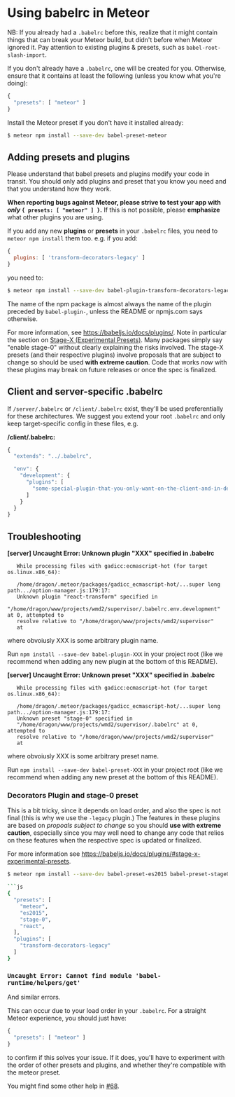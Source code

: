 # Using babelrc in Meteor

NB: If you already had a `.babelrc` before this, realize that it might contain
things that can break your Meteor build, but didn't before when Meteor ignored
it.  Pay attention to existing plugins & presets, such as `babel-root-slash-import`.

If you don't already have a `.babelrc`, one will be created for you.  Otherwise,
ensure that it contains at least the following (unless you know what you're doing):

```js
{
  "presets": [ "meteor" ]
}
```

Install the Meteor preset if you don't have it installed already:

```sh
$ meteor npm install --save-dev babel-preset-meteor
```

## Adding presets and plugins

Please understand that babel presets and plugins modify your code in transit.
You should only add plugins and preset that you know you need and that you
understand how they work.

**When reporting bugs against Meteor, please strive to test your app with
*only* `{ presets: [ "meteor" ] }`.**  If this is not possible, please
**emphasize** what other plugins you are using.

If you add any new **plugins** or **presets** in your `.babelrc` files, you
need to `meteor npm install` them too.  e.g. if you add:

```js
{
  plugins: [ 'transform-decorators-legacy' ]
}
```

you need to:

```sh
$ meteor npm install --save-dev babel-plugin-transform-decorators-legacy
```

The name of the npm package is almost always the name of the plugin preceded
by `babel-plugin-`, unless the README or npmjs.com says otherwise.

For more information, see https://babeljs.io/docs/plugins/.  Note in
particular the section on
[Stage-X (Experimental Presets)](https://babeljs.io/docs/plugins/#stage-x-experimental-presets).
Many packages simply say "enable stage-0" without clearly explaining the
risks involved.  The stage-X presets (and their respective plugins) involve
proposals that are subject to change so should be used **with extreme caution**.
Code that works *now* with these plugins may break on future releases or once
the spec is finalized.

## Client and server-specific .babelrc

If `/server/.babelrc` or `/client/.babelrc` exist, they'll be used
preferentially for these architectures.  We suggest you extend your
root `.babelrc` and only keep target-specific config in these files, e.g.

**/client/.babelrc:**

```js
{
  "extends": "../.babelrc",

  "env": {
    "development": {
      "plugins": [
        "some-special-plugin-that-you-only-want-on-the-client-and-in-devel"
      ]
    }
  }
}
```

## Troubleshooting

**[server] Uncaught Error: Unknown plugin "XXX" specified in .babelrc**

```
   While processing files with gadicc:ecmascript-hot (for target os.linux.x86_64):

   /home/dragon/.meteor/packages/gadicc_ecmascript-hot/...super long path.../option-manager.js:179:17:
   Unknown plugin "react-transform" specified in
   "/home/dragon/www/projects/wmd2/supervisor/.babelrc.env.development" at 0, attempted to
   resolve relative to "/home/dragon/www/projects/wmd2/supervisor"
   at
```

where obvoiusly XXX is some arbitrary plugin name.

Run `npm install --save-dev babel-plugin-XXX` in your project root (like we
recommend when adding any new plugin at the bottom of this README).

**[server] Uncaught Error: Unknown preset "XXX" specified in .babelrc**

```
   While processing files with gadicc:ecmascript-hot (for target os.linux.x86_64):

   /home/dragon/.meteor/packages/gadicc_ecmascript-hot/...super long path.../option-manager.js:179:17:
   Unknown preset "stage-0" specified in
   "/home/dragon/www/projects/wmd2/supervisor/.babelrc" at 0, attempted to
   resolve relative to "/home/dragon/www/projects/wmd2/supervisor"
   at
```

where obvoiusly XXX is some arbitrary preset name.

Run `npm install --save-dev babel-preset-XXX` in your project root (like we
recommend when adding any new preset at the bottom of this README).

### Decorators Plugin and stage-0 preset

This is a bit tricky, since it depends on load order, and also the spec is not
final (this is why we use the `-legacy` plugin.)  The features in these plugins
are based on *propoals subject to change* so you should **use with extreme
caution**, especially since you may well need to change any code that relies
on these features when the respective spec is updated or finalized.

For more information see https://babeljs.io/docs/plugins/#stage-x-experimental-presets.

```sh
$ meteor npm install --save-dev babel-preset-es2015 babel-preset-stage0

```js
{
  "presets": [
    "meteor",
    "es2015",
    "stage-0",
    "react",
  ],
  "plugins": [
    "transform-decorators-legacy"
  ]
}
```

### `Uncaught Error: Cannot find module 'babel-runtime/helpers/get'`

And similar errors.

This can occur due to your load order in your `.babelrc`.  For a straight
Meteor experience, you should just have:

```js
{
  "presets": [ "meteor" ]
}
```

to confirm if this solves your issue.  If it does, you'll have to experiment
with the order of other presets and plugins, and whether they're compatible
with the meteor preset.

You might find some other help in [#68](https://github.com/gadicc/meteor-hmr/issues/68).
